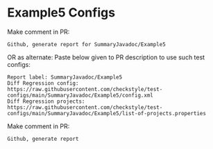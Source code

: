 # Example5 Configs
Make comment in PR:
```
Github, generate report for SummaryJavadoc/Example5
```
OR as alternate:
Paste below given to PR description to use such test configs:
```
Report label: SummaryJavadoc/Example5
Diff Regression config: https://raw.githubusercontent.com/checkstyle/test-configs/main/SummaryJavadoc/Example5/config.xml
Diff Regression projects: https://raw.githubusercontent.com/checkstyle/test-configs/main/SummaryJavadoc/Example5/list-of-projects.properties
```
Make comment in PR:
```
Github, generate report
```
